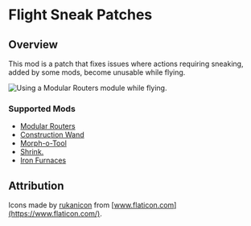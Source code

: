 # Flight Sneak Patches

## Overview

This mod is a patch that fixes issues where actions requiring sneaking, added by some mods, become unusable while flying.

![Using a Modular Routers module while flying.](./images/demo.gif?raw=true)

### Supported Mods

- [Modular Routers](https://www.curseforge.com/minecraft/mc-mods/modular-routers)
- [Construction Wand](https://www.curseforge.com/minecraft/mc-mods/construction-wand)
- [Morph-o-Tool](https://www.curseforge.com/minecraft/mc-mods/morph-o-tool)
- [Shrink.](https://www.curseforge.com/minecraft/mc-mods/shrink_)
- [Iron Furnaces](https://www.curseforge.com/minecraft/mc-mods/iron-furnaces)

## Attribution

Icons made by [rukanicon](https://www.flaticon.com/authors/rukanicon) from [www.flaticon.com](https://www.flaticon.com/).
